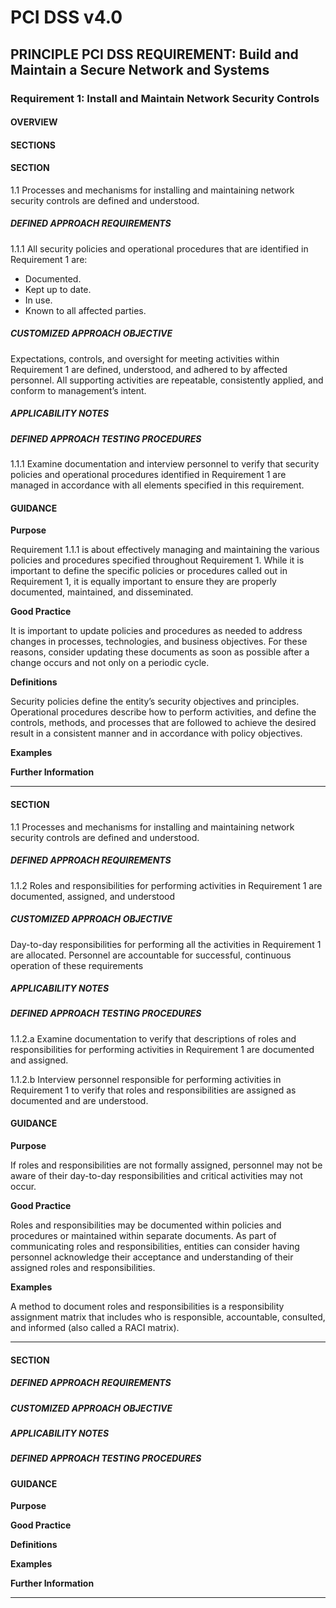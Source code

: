 # PCI DSS v4.0

## PRINCIPLE PCI DSS REQUIREMENT: Build and Maintain a Secure Network and Systems

### Requirement 1: Install and Maintain Network Security Controls

#### OVERVIEW


#### SECTIONS


#### SECTION
1.1	Processes and mechanisms for installing and maintaining network security controls are defined and understood.

##### DEFINED APPROACH REQUIREMENTS
1.1.1	All security policies and operational procedures that are identified in Requirement 1 are:
- Documented.
- Kept up to date.
- In use.
- Known to all affected parties.

##### CUSTOMIZED APPROACH OBJECTIVE
Expectations, controls, and oversight for meeting activities within Requirement 1 are defined, understood, and adhered to by affected personnel. All supporting activities are repeatable, consistently applied, and conform to management’s intent.

##### APPLICABILITY NOTES


##### DEFINED APPROACH TESTING PROCEDURES
1.1.1 Examine documentation and interview personnel to verify that security policies and operational procedures identified in Requirement 1 are managed in accordance with all elements specified in this requirement.	

#### GUIDANCE
**Purpose**

Requirement 1.1.1 is about effectively managing and maintaining the various policies and procedures specified throughout Requirement 1. While it is important to define the specific policies or procedures called out in Requirement 1, it is equally important to ensure they are properly documented, maintained, and disseminated.

**Good Practice**

It is important to update policies and procedures as needed to address changes in processes, technologies, and business objectives. For these reasons, consider updating these documents as soon as possible after a change occurs and not only on a periodic cycle.

**Definitions**

Security policies define the entity’s security objectives and principles. Operational procedures describe how to perform activities, and define the controls, methods, and processes that are followed to achieve the desired result in a consistent manner and in accordance with policy objectives.

**Examples**

**Further Information**

---

#### SECTION
1.1	Processes and mechanisms for installing and maintaining network security controls are defined and understood.

##### DEFINED APPROACH REQUIREMENTS
1.1.2 Roles and responsibilities for performing activities in Requirement 1 are documented, assigned, and understood

##### CUSTOMIZED APPROACH OBJECTIVE
Day-to-day responsibilities for performing all the activities in Requirement 1 are allocated. Personnel are accountable for successful, continuous operation of these requirements

##### APPLICABILITY NOTES


##### DEFINED APPROACH TESTING PROCEDURES
1.1.2.a Examine documentation to verify that descriptions of roles and responsibilities for performing activities in Requirement 1 are documented and assigned.

1.1.2.b Interview personnel responsible for performing activities in Requirement 1 to verify that roles and responsibilities are assigned as documented and are understood.

#### GUIDANCE
**Purpose**

If roles and responsibilities are not formally assigned, personnel may not be aware of their day-to-day responsibilities and critical activities may not occur.

**Good Practice**

Roles and responsibilities may be documented within policies and procedures or maintained within separate documents.
As part of communicating roles and responsibilities, entities can consider having personnel acknowledge their acceptance and understanding of their assigned roles and responsibilities.

**Examples**

A method to document roles and responsibilities is a responsibility assignment matrix that includes who is responsible, accountable, consulted, and informed (also called a RACI matrix).


---

#### SECTION


##### DEFINED APPROACH REQUIREMENTS


##### CUSTOMIZED APPROACH OBJECTIVE


##### APPLICABILITY NOTES


##### DEFINED APPROACH TESTING PROCEDURES


#### GUIDANCE
**Purpose**

**Good Practice**

**Definitions**

**Examples**

**Further Information**


---
